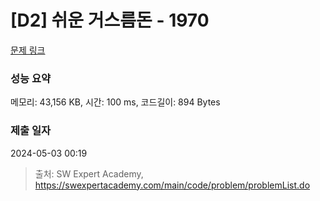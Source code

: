 # [D2] 쉬운 거스름돈 - 1970 

[문제 링크](https://swexpertacademy.com/main/code/problem/problemDetail.do?contestProbId=AV5PsIl6AXIDFAUq) 

### 성능 요약

메모리: 43,156 KB, 시간: 100 ms, 코드길이: 894 Bytes

### 제출 일자

2024-05-03 00:19



> 출처: SW Expert Academy, https://swexpertacademy.com/main/code/problem/problemList.do